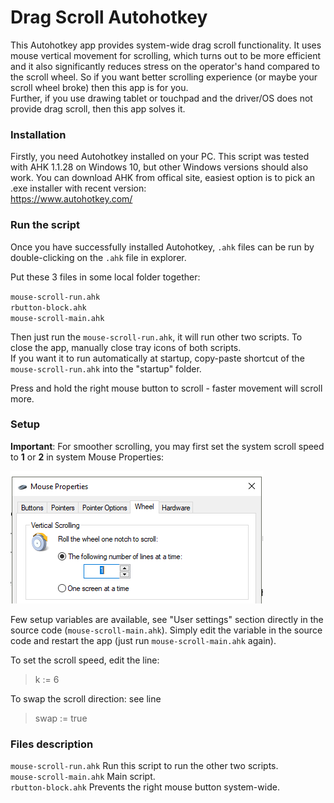 # Drag Scroll Autohotkey 
This Autohotkey app provides system-wide drag scroll functionality. It uses mouse vertical movement for scrolling, which turns out to be more efficient and it also significantly reduces stress on the operator's hand compared to the scroll wheel. So if you want better scrolling experience (or maybe your scroll wheel broke) then this app is for you.  
Further, if you use drawing tablet or touchpad and the driver/OS does not provide drag scroll, then this app solves it.

### Installation
Firstly, you need Autohotkey installed on your PC. This script was tested with AHK 1.1.28 on Windows 10, but other Windows versions should also work.  You can download AHK from offical site, easiest option is to pick an .exe installer with recent version:  
 https://www.autohotkey.com/  


### Run the script
Once you have successfully installed Autohotkey, `.ahk` files can be run by double-clicking on the `.ahk` file in explorer.  

Put these 3 files in some local folder together:  

`mouse-scroll-run.ahk`  
`rbutton-block.ahk`   
`mouse-scroll-main.ahk`   

Then just run the `mouse-scroll-run.ahk`, it will run other two scripts.  To close the app, manually close tray icons of both scripts.  
If you want it to run automatically at startup, copy-paste shortcut of the `mouse-scroll-run.ahk` into the "startup" folder. 

Press and hold the right mouse button to scroll - faster movement will scroll more.

### Setup 
**Important**: For smoother scrolling, you may first set the system scroll speed to **1** or **2** in system Mouse Properties:   

<img src="./img/wheel.png">  
<!-- <img src="https://github.com/Mikhail22/Autohotkey/blob/master/img/wheel.png">   -->

 
Few setup variables are available, see "User settings" section directly in the source code (`mouse-scroll-main.ahk`). Simply edit the variable in the source code and restart the app 
(just run `mouse-scroll-main.ahk` again).

To set the scroll speed, edit the line:  
> k := 6

To swap the scroll direction: see line  
> swap := true


### Files description
`mouse-scroll-run.ahk` Run this script to run the other two scripts.  
`mouse-scroll-main.ahk` Main script.  
`rbutton-block.ahk` Prevents the right mouse button system-wide.
